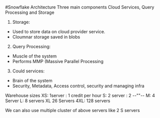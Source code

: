 #Snowflake Architecture
Three main components Cloud Services, Query Processing and Storage

1. Storage: 
- Used to store data on cloud provider service.
- Cloumnar storage saved in blobs
2. Query Processing:
- Muscle of the system
- Performs MMP (Massive Parallel Processing
3. Could services:
- Brain of the system
- Security, Metadata, Access control, security and managing infra

Warehouse sizes
XS: 1server  : 1 credit per hour 
S: 2 server : 2 --""--
M: 4 Server
L: 8 servers
XL 26 Servers
4XL: 128 servers

We can also use multiple cluster of above servers like 2 S servers 


